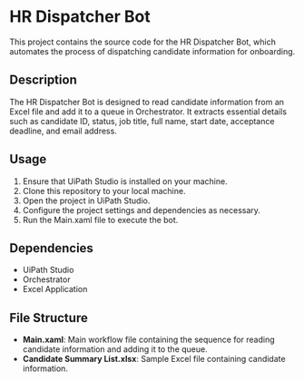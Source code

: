 # HR Dispatcher Bot

This project contains the source code for the HR Dispatcher Bot, which automates the process of dispatching candidate information for onboarding.

## Description

The HR Dispatcher Bot is designed to read candidate information from an Excel file and add it to a queue in Orchestrator. It extracts essential details such as candidate ID, status, job title, full name, start date, acceptance deadline, and email address.

## Usage

1. Ensure that UiPath Studio is installed on your machine.
2. Clone this repository to your local machine.
3. Open the project in UiPath Studio.
4. Configure the project settings and dependencies as necessary.
5. Run the Main.xaml file to execute the bot.

## Dependencies

- UiPath Studio
- Orchestrator
- Excel Application

## File Structure

- **Main.xaml**: Main workflow file containing the sequence for reading candidate information and adding it to the queue.
- **Candidate Summary List.xlsx**: Sample Excel file containing candidate information.
